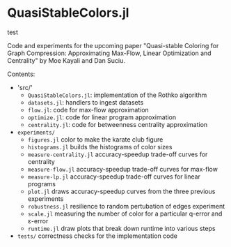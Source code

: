 # QuasiStableColors.jl

test

Code and experiments for the upcoming paper "Quasi-stable Coloring
for Graph Compression: Approximating Max-Flow, Linear Optimization
and Centrality" by Moe Kayali and Dan Suciu.

Contents:
- 'src/'
  - `QuasiStableColors.jl`: implementation of the Rothko algorithm
  - `datasets.jl`: handlers to ingest datasets
  - `flow.jl`: code for max-flow approximation
  - `optimize.jl`: code for linear program approximation
  - `centrality.jl`: code for betweenness centrality approximation
- `experiments/`
  - `figures.jl` color to make the karate club figure 
  - `histograms.jl` builds the histograms of color sizes
  - `measure-centrality.jl` accuracy-speedup trade-off curves for centrality
  - `measure-flow.jl` accuracy-speedup trade-off curves for max-flow
  - `measure-lp.jl` accuracy-speedup trade-off curves for linear programs
  - `plot.jl` draws accuracy-speedup curves from the three previous experiments
  - `robustness.jl` resilience to random pertubation of edges experiment 
  - `scale.jl` measuring the number of color for a particular q-error and ε-error
  - `runtime.jl` draw plots that break down runtime into various steps
-  `tests/` correctness checks for the implementation code
